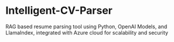 # Intelligent-CV-Parser
RAG based resume parsing tool using Python, OpenAI Models, and LlamaIndex,  integrated with Azure cloud for scalability and security
